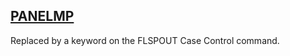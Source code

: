 ## [PANELMP](https://nexus.hexagon.com/documentationcenter/bundle/MSC_Nastran_2022.4/page/Nastran_Combined_Book/qrg/parameters/TOC.PANELMP.xhtml)

Replaced by a keyword on the FLSPOUT Case Control command.

